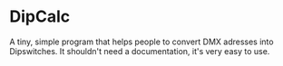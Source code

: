 # DipCalc
A tiny, simple program that helps people to convert DMX adresses into Dipswitches. It shouldn't need a documentation, it's very easy to use.
